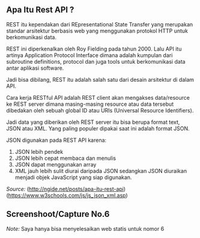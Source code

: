 ## Apa Itu Rest API ?
REST itu kependakan dari REpresentational State Transfer yang merupakan standar arsitektur berbasis web yang menggunakan protokol HTTP untuk berkomunikasi data.

REST ini diperkenalkan oleh Roy Fielding pada tahun 2000. Lalu API itu artinya Application Protocol Interface dimana adalah kumpulan dari subroutine definitions, protocol dan juga tools untuk berkomunikasi data antar aplikasi software.

Jadi bisa dibilang, REST itu adalah salah satu dari desain arsitektur di dalam API.

Cara kerja RESTful API adalah REST client akan mengakses data/resource ke REST server dimana masing-masing resource atau data tersebut dibedakan oleh sebuah global ID atau URIs (Universal Resource Identifiers).

Jadi data yang diberikan oleh REST server itu bisa berupa format text, JSON atau XML. Yang paling populer dipakai saat ini adalah format JSON.

JSON digunakan pada REST API karena:
1. JSON lebih pendek
2. JSON lebih cepat membaca dan menulis
3. JSON dapat menggunakan array
4. XML jauh lebih sulit diurai daripada JSON sedangkan JSON diuraikan menjadi objek JavaScript yang siap digunakan.

*Source:*
(http://ngide.net/posts/apa-itu-rest-api)
(https://www.w3schools.com/js/js_json_xml.asp)


## Screenshoot/Capture No.6

*Note:* Saya hanya bisa menyelesaikan web statis untuk nomor 6
